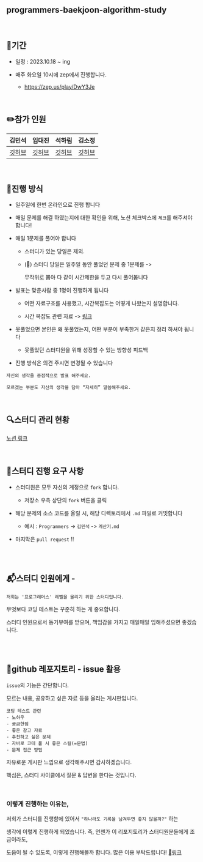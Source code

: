 ## programmers-baekjoon-algorithm-study


<br/>

## 🚀기간

- 일정 : 2023.10.18 ~ ing

- 매주 화요일 10시에 zep에서 진행합니다.
    - https://zep.us/play/DwY3Je


<br/>

## ✏️참가 인원



| 김민석 | 임대진 | 석하림 | 김소정 |
| --- | --- | --- | --- |
| [깃허브](https://github.com/mingseok) | [깃허브](https://github.com/limgoing) | [깃허브](https://github.com/harim-000) | [깃허브](https://github.com/zeze1004) |






<br/>

## 🎯진행 방식

- 일주일에 한번 온라인으로 진행 합니다

- 매일 문제를 해결 하였는지에 대한 확인을 위해, 노션 체크박스에 `체크`를 해주셔야 합니다!


- 매일 1문제를 풀어야 합니다

    - 스터디가 있는 당일은 제외.

    - (🚨) 스터디 당일은 일주일 동안 풀었던 문제 중 
    1문제를 ->
    
        무작위로 뽑아 다 같이 시간제한을 두고 다시 풀어봅니다

- 발표는 맞춘사람 중 1명이 진행하게 됩니다

    - 어떤 자료구조를 사용했고, 시간복잡도는 어떻게 나왔는지 설명합니다.

    - 시간 복잡도 관련 자료 -> [링크](https://github.com/mingseok/TIL/blob/main/%EC%9E%90%EB%A3%8C%EA%B5%AC%EC%A1%B0%20&%20%EC%95%8C%EA%B3%A0%EB%A6%AC%EC%A6%98/Big_O.md)

- 못풀었으면 본인은 왜 못풀었는지, 어떤 부분이 부족한거 같은지 정리 하셔야 됩니다

    - 못풀었던 스터디원을 위해 성장할 수 있는 방향성 피드백

- 진행 방식은 의견 주시면 변경될 수 있습니다


```
자신의 생각을 중점적으로 발표 해주세요.

모르겠는 부분도 자신의 생각을 담아 “자세히” 말씀해주세요.
```


<br/>

## 🔍스터디 관리 현황


[노션 링크](https://regal-receipt-228.notion.site/programmers_study-bdc554af7b224955821eb409da305774?pvs=4)


<br/>


## 📮스터디 진행 요구 사항

- 스터디원은 모두 자신의 계정으로 `fork` 합니다.

    - 저장소 우측 상단의 `fork` 버튼을 클릭

- 해당 문제의 소스 코드를 올릴 시, 해당 디렉토리에서 `.md` 파일로 커밋합니다

    - 예시 : `Programmers` -> `김민석` -> `계산기.md`


- 마지막은 `pull request` !!


<br/><br/>

## 📬스터디 인원에게 -


```
저희는 '프로그래머스' 레벨을 올리기 위한 스터디입니다.
```


무엇보다 코딩 테스트는 꾸준히 하는 게 중요합니다.

스터디 인원으로서 동기부여를 받으며, 책임감을 가지고 매일매일 임해주셨으면 좋겠습니다.



<br/><br/>


## 💬github 레포지토리 - issue 활용



`issue`의 기능은 간단합니다. 

모르는 내용, 공유하고 싶은 자료 등을 올리는 게시판입니다.

```
코딩 테스트 관련
- 노하우
- 궁금한점
- 좋은 참고 자료
- 추천하고 싶은 문제
- 자바로 코테 풀 시 좋은 스킬(=문법)
- 문제 접근 방법
```
자유로운 게시판 느낌으로 생각해주시면 감사하겠습니다.


핵심은, 스터디 사이클에서 질문 & 답변을 한다는 것입니다.


<br/>

### 이렇게 진행하는 이유는,

저희가 스터디를 진행함에 있어서 `"하나라도 기록을 남겨두면 좋지 않을까?"` 하는 


생각에 이렇게 진행하게 되었습니다. 즉, 언젠가 이 리포지토리가 스터디원분들에게 조금이라도, 

도움이 될 수 있도록, 이렇게 진행해볼까 합니다. 많은 이용 부탁드립니다! [📌링크](https://github.com/mingseok/programmers_study/issues)

